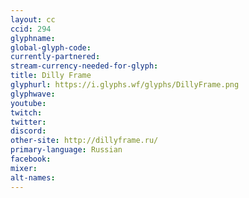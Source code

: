 ```yaml
---
layout: cc
ccid: 294
glyphname: 
global-glyph-code: 
currently-partnered: 
stream-currency-needed-for-glyph: 
title: Dilly Frame
glyphurl: https://i.glyphs.wf/glyphs/DillyFrame.png
glyphwave: 
youtube: 
twitch: 
twitter: 
discord: 
other-site: http://dillyframe.ru/
primary-language: Russian
facebook: 
mixer: 
alt-names: 
---
```



